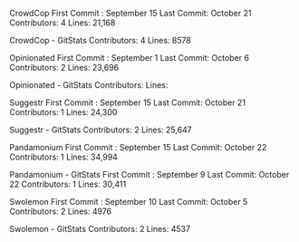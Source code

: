 CrowdCop
First Commit : September 15
Last Commit: October 21
Contributors: 4
Lines: 21,168

CrowdCop - GitStats
Contributors: 4
Lines: 8578

Opinionated
First Commit : September 1
Last Commit: October 6
Contributors: 2
Lines: 23,696

Opinionated - GitStats
Contributors:
Lines:

Suggestr
First Commit : September 15
Last Commit: October 21
Contributors: 1
Lines: 24,300

Suggestr - GitStats
Contributors: 2
Lines: 25,647

Pandamonium
First Commit : September 15
Last Commit: October 22
Contributors: 1
Lines: 34,994

Pandamonium - GitStats
First Commit : September 9
Last Commit: October 22
Contributors: 1
Lines: 30,411

Swolemon
First Commit : September 10
Last Commit: October 5
Contributors: 2
Lines: 4976

Swolemon - GitStats
Contributors: 2
Lines: 4537
